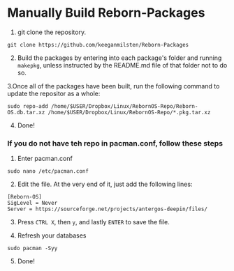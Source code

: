 # Manually Build Reborn-Packages

1. git clone the repository.
```
git clone https://github.com/keeganmilsten/Reborn-Packages
```

2. Build the packages by entering into each package's folder and running `makepkg`, unless instructed by the README.md file of that folder not to do so.

3.Once all of the packages have been built, run the following command to update the repositor as a whole:
```
sudo repo-add /home/$USER/Dropbox/Linux/RebornOS-Repo/Reborn-OS.db.tar.xz /home/$USER/Dropbox/Linux/RebornOS-Repo/*.pkg.tar.xz
```
4. Done!

### If you do not have teh repo in  pacman.conf, follow these steps

1. Enter pacman.conf
```
sudo nano /etc/pacman.conf
```

2. Edit the file. At the very end of it, just add the following lines:
```
[Reborn-OS]
SigLevel = Never
Server = https://sourceforge.net/projects/antergos-deepin/files/
```

3. Press `CTRL X`, then `y`, and lastly `ENTER` to save the file.

4. Refresh your databases
```
sudo pacman -Syy
```

5. Done!
